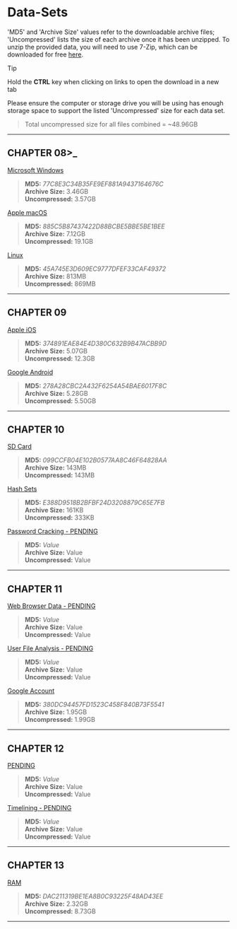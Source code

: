 # Data-Sets

'MD5' and 'Archive Size' values refer to the downloadable archive files; 'Uncompressed' lists the size of each archive once
it has been unzipped. To unzip the provided data, you will need to use 7-Zip, which can be downloaded for free [here](https://7-zip.org/download.html).

> [!TIP]
> Hold the **CTRL** key when clicking on links to open the download in a new tab

Please ensure the computer or storage drive you will be using has enough storage space to support the listed 'Uncompressed'
size for each data set.

> Total uncompressed size for all files combined = ~48.96GB 

---
## CHAPTER 08>_

[Microsoft Windows](https://drive.usercontent.google.com/download?id=1ib5dMcT3aAkF6OOVad7u_hNilTEHi5Au&export=download)
> **MD5:** *77C8E3C34B35FE9EF881A9437164676C* <br> **Archive Size:** 3.46GB <br> **Uncompressed:** 3.57GB

[Apple macOS](https://drive.usercontent.google.com/download?id=1rNSwXCvI_ZLVrKS_uT8CWWtJWuw9CKlm&export=download)
> **MD5:** *885C5B87437422D88BCBE5BBE5BE1BEE* <br> **Archive Size:** 7.12GB <br> **Uncompressed:** 19.1GB

[Linux](https://drive.usercontent.google.com/download?id=1VGjde36DEXgWqJR42XPt5yswDSd3eMSe&export=download)
> **MD5:** *45A745E3D609EC9777DFEF33CAF49372* <br> **Archive Size:** 813MB <br> **Uncompressed:** 869MB

---
## CHAPTER 09

[Apple iOS](https://drive.usercontent.google.com/download?id=1nvBALZFIb4g06vHQb5LBz9h31SjL6vXY&export=download)
> **MD5:** *374891EAE84E4D380C632B9B47ACBB9D* <br> **Archive Size:** 5.07GB <br> **Uncompressed:** 12.3GB

[Google Android](https://drive.usercontent.google.com/download?id=1g4LO6d4iH7v2ObBc3u4uoE2h8Zxe2sOZ&export=download)
> **MD5:** *278A28CBC2A432F6254A54BAE6017F8C* <br> **Archive Size:** 5.28GB <br> **Uncompressed:** 5.50GB

---
## CHAPTER 10

[SD Card](https://drive.usercontent.google.com/download?id=1pzSjA-O_xtwSzIHKgLZ535udZyzIMuuP&export=download)
> **MD5:** *099CCFB04E102B0577AA8C46F64828AA* <br> **Archive Size:** 143MB <br> **Uncompressed:** 143MB

[Hash Sets](https://drive.usercontent.google.com/uc?id=1J6HAqAMYreTsqmKKqO-fMBozZrAyzgM6&export=download)
> **MD5:** *E388D9518B2BFBF24D3208879C65E7FB* <br> **Archive Size:** 161KB <br> **Uncompressed:** 333KB

[Password Cracking - PENDING]()
> **MD5:** *Value* <br> **Archive Size:** Value <br> **Uncompressed:** Value

---
## CHAPTER 11

[Web Browser Data - PENDING]()
> **MD5:** *Value* <br> **Archive Size:** Value <br> **Uncompressed:** Value

[User File Analysis - PENDING]()
> **MD5:** *Value* <br> **Archive Size:** Value <br> **Uncompressed:** Value

[Google Account](https://drive.usercontent.google.com/download?id=12MN3kgAQoQ8xLkzJ3vh-RGyUcSsyHOR2&export=download)
> **MD5:** *380DC94457FD1523C458F840B73F5541* <br> **Archive Size:** 1.95GB <br> **Uncompressed:** 1.99GB

---
## CHAPTER 12

[PENDING]()
> **MD5:** *Value* <br> **Archive Size:** Value <br> **Uncompressed:** Value

[Timelining - PENDING]()
> **MD5:** *Value* <br> **Archive Size:** Value <br> **Uncompressed:** Value

---
## CHAPTER 13

[RAM](https://drive.usercontent.google.com/download?id=1MpVj6bY86FP_chN39Vu6IoYq8ocF2rJX&export=download)
> **MD5:** *DAC211319BE1EA8B0C93225F48AD43EE* <br> **Archive Size:** 2.32GB <br> **Uncompressed:** 8.73GB

---
